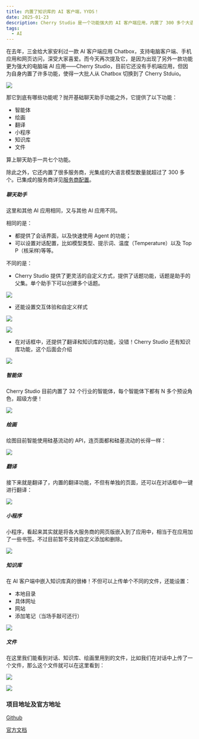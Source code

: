 ```yaml
---
title: 内置了知识库的 AI 客户端，YYDS！
date: 2025-01-23
description: Cherry Studio 是一个功能强大的 AI 客户端应用，内置了 300 多个大语言模型，支持多种服务商，内置了 32 个行业智能体。
tags:
  - AI
---
```


在去年，三金给大家安利过一款 AI 客户端应用 Chatbox，支持电脑客户端、手机应用和网页访问，深受大家喜爱。而今天再次提及它，是因为出现了另外一款功能更为强大的电脑端 AI 应用——Cherry Studio，目前它还没有手机端应用，但因为自身内置了许多功能，使得一大批人从 Chatbox 切换到了 Cherry Stduio。

![](assets/cherrys.webp)

那它到底有哪些功能呢？抛开基础聊天助手功能之外，它提供了以下功能：

* 智能体
* 绘画
* 翻译
* 小程序
* 知识库
* 文件

算上聊天助手一共七个功能。

除此之外，它还内置了很多服务商，光集成的大语言模型数量就超过了 300 多个。已集成的服务商详见[服务商配置](https://docs.cherry-ai.com/cherry-studio/pre-basic/providers)。

##### 聊天助手

这里和其他 AI 应用相同，又与其他 AI 应用不同。

相同的是：

* 都提供了会话界面，以及快速使用 Agent 的功能；
* 可以设置对话配置，比如模型类型、提示词、温度（Temperature）以及 Top P（核采样)等等。

不同的是：

* Cherry Studio 提供了更灵活的自定义方式，提供了话题功能，话题是助手的父集。单个助手下可以创建多个话题。

![](assets/Zc-uHqqDF4lGn4fP1T6F8cJFE4J66xJKtFRQ7vZZvPg=.webp)

* 还能设置交互体验和自定义样式

![](assets/iwW20JlP6lFt7mTin3bqB8sRo-oRkErxljV2wN4pdsw=.webp)

![](assets/CLkncbhBzouLJjWJPF2RqYWndDp_yx3x-aQ0quhdxao=.webp)

* 在对话框中，还提供了翻译和知识库的功能，没错！Cherry Studio 还有知识库功能，这个后面会介绍

![](assets/V3WkDr21AhvQLpVSHJTYuQWLJ_F-GiHUGTnFhZ-LN5k=.webp)

##### 智能体

Cherry Studio 目前内置了 32 个行业的智能体，每个智能体下都有 N 多个预设角色，超级方便！

![](assets/Y6gBvQ4bz3Wekrbx0DVbw3GdgQh0YJRkFEWfwaV5wTM=.webp)

##### 绘画

绘图目前智能使用硅基流动的 API，连页面都和硅基流动的长得一样：

![](assets/y6W7FMajJ_GZhbAPzmeJ7aKNz1i7ecfsFRkcOIkCnhs=.webp)

##### 翻译

接下来就是翻译了，内置的翻译功能，不但有单独的页面，还可以在对话框中一键进行翻译：

![](assets/ULYq-W3Uy7XM4tHoBGF0-OkZGt22FQKCiClp21WE4Fo=.webp)

##### 小程序

小程序，看起来其实就是将各大服务商的网页版嵌入到了应用中，相当于在应用加了一些书签。不过目前暂不支持自定义添加和删除。

![](assets/-_j1nAzgGyPBFbt9wXSDTMNsKfzlm5InegpX3vcW1sQ=.webp)

##### 知识库

在 AI 客户端中嵌入知识库真的很棒！不但可以上传单个不同的文件，还能设置：

* 本地目录
* 具体网址
* 网站
* 添加笔记（当场手敲可还行）

![](assets/zJi1pA7vmEMcDd7sbAqndRp_-jskDmoDoLMQM3ccPSQ=.webp)

##### 文件

在这里我们能看到对话、知识库、绘画里用到的文件，比如我们在对话中上传了一个文件，那么这个文件就可以在这里看到：

![](assets/l7lw8BueQGoRcep-gGme3AzqN_OqrQEHO5loIBgRIbw=.webp)

![](assets/sKd29qRW_Md-qAKoiHB6AsXVK73--6IfNKhgkki8yeA=.webp)

### 项目地址及官方地址

[Github](https://github.com/CherryHQ/cherry-studio)

[官方文档](https://docs.cherry-ai.com/cherry-studio/cherrystudio/preview/agents)
